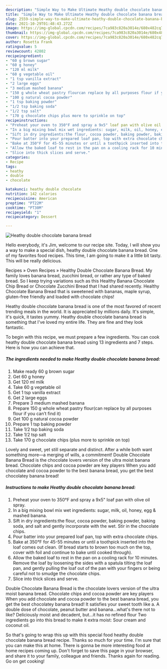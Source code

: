 ```yaml
---
description: "Simple Way to Make Ultimate Heathy double chocolate banana bread"
title: "Simple Way to Make Ultimate Heathy double chocolate banana bread"
slug: 2559-simple-way-to-make-ultimate-heathy-double-chocolate-banana-bread
date: 2021-10-29T01:48:43.272Z
image: https://img-global.cpcdn.com/recipes/7ca983c820a3014e/680x482cq70/heathy-double-chocolate-banana-bread-recipe-main-photo.jpg
thumbnail: https://img-global.cpcdn.com/recipes/7ca983c820a3014e/680x482cq70/heathy-double-chocolate-banana-bread-recipe-main-photo.jpg
cover: https://img-global.cpcdn.com/recipes/7ca983c820a3014e/680x482cq70/heathy-double-chocolate-banana-bread-recipe-main-photo.jpg
author: Rosetta Frank
ratingvalue: 5
reviewcount: 42802
recipeingredient:
- "60 g brown sugar"
- "60 g honey"
- "120 ml milk"
- "60 g vegetable oil"
- "1 tsp vanilla extract"
- "2 large eggs"
- "3 medium mashed banana"
- "150 g whole wheat pastry flourcan replace by all purposes flour if you cant find it"
- "100 g natural cocoa powder"
- "1 tsp baking powder"
- "1/2 tsp baking soda"
- "1/2 tsp salt"
- "170 g chocolate chips plus more to sprinkle on top"
recipeinstructions:
- "Preheat your oven to 350°F and spray a 9x5" loaf pan with olive oil spray."
- "In a big mixing bowl mix wet ingredients: sugar, milk, oil, honey, egg & mashed banana."
- "Sift in dry ingredients:the flour, cocoa powder, baking powder, baking soda, and salt and gently incorporate with the wet. Stir in the chocolate chips."
- "Pour batter into your prepared loaf pan, top with extra chocolate chips."
- "Bake at 350°F for 45-55 minutes or until a toothpick inserted into the loaf comes out clean. (If bread starts to brown too much on the top, cover with foil and continue to bake until cooked through)."
- "Allow the baked loaf to rest in the pan on a cooling rack for 10 minutes. Remove the loaf by loosening the sides with a spatula tilting the loaf pan, and gently pulling the loaf out of the pan with your fingers or being careful not to smudge the chocolate chips."
- "Slice into thick slices and serve."
categories:
- Recipe
tags:
- heathy
- double
- chocolate

katakunci: heathy double chocolate 
nutrition: 142 calories
recipecuisine: American
preptime: "PT22M"
cooktime: "PT30M"
recipeyield: "1"
recipecategory: Dessert

---
```



![Heathy double chocolate banana bread](https://img-global.cpcdn.com/recipes/7ca983c820a3014e/680x482cq70/heathy-double-chocolate-banana-bread-recipe-main-photo.jpg)

Hello everybody, it's Jim, welcome to our recipe site. Today, I will show you a way to make a special dish, heathy double chocolate banana bread. One of my favorites food recipes. This time, I am going to make it a little bit tasty. This will be really delicious.

Recipes » Oven Recipes » Healthy Double Chocolate Banana Bread. My family loves banana bread, zucchini bread, or rather any type of baked bread. So I keep trying variations such as this Healthy Banana Chocolate Chip Bread or Chocolate Zucchini Bread that I had shared recently. Healthy Chocolate Banana Bread that is sweetened with bananas, maple syrup, gluten-free friendly and loaded with chocolate chips!

Heathy double chocolate banana bread is one of the most favored of recent trending meals in the world. It is appreciated by millions daily. It's simple, it's quick, it tastes yummy. Heathy double chocolate banana bread is something that I've loved my entire life. They are fine and they look fantastic.


To begin with this recipe, we must prepare a few ingredients. You can cook heathy double chocolate banana bread using 13 ingredients and 7 steps. Here is how you can achieve that.

<!--inarticleads1-->

##### The ingredients needed to make Heathy double chocolate banana bread:

1. Make ready 60 g brown sugar
1. Get 60 g honey
1. Get 120 ml milk
1. Take 60 g vegetable oil
1. Get 1 tsp vanilla extract
1. Get 2 large eggs
1. Prepare 3 medium mashed banana
1. Prepare 150 g whole wheat pastry flour(can replace by all purposes flour if you can’t find it)
1. Get 100 g natural cocoa powder
1. Prepare 1 tsp baking powder
1. Take 1/2 tsp baking soda
1. Take 1/2 tsp salt
1. Take 170 g chocolate chips (plus more to sprinkle on top)


Lovely and sweet, yet still separate and distinct. After a while both want something more—a merging of wills, a commitment! Double Chocolate Banana Bread is the chocolate lovers version of the ultra moist banana bread. Chocolate chips and cocoa powder are key players When you add chocolate and cocoa powder to the best banana bread, you get the best chocolatey banana bread! 

<!--inarticleads2-->

##### Instructions to make Heathy double chocolate banana bread:

1. Preheat your oven to 350°F and spray a 9x5" loaf pan with olive oil spray.
1. In a big mixing bowl mix wet ingredients: sugar, milk, oil, honey, egg & mashed banana.
1. Sift in dry ingredients:the flour, cocoa powder, baking powder, baking soda, and salt and gently incorporate with the wet. Stir in the chocolate chips.
1. Pour batter into your prepared loaf pan, top with extra chocolate chips.
1. Bake at 350°F for 45-55 minutes or until a toothpick inserted into the loaf comes out clean. (If bread starts to brown too much on the top, cover with foil and continue to bake until cooked through).
1. Allow the baked loaf to rest in the pan on a cooling rack for 10 minutes. Remove the loaf by loosening the sides with a spatula tilting the loaf pan, and gently pulling the loaf out of the pan with your fingers or being careful not to smudge the chocolate chips.
1. Slice into thick slices and serve.


Double Chocolate Banana Bread is the chocolate lovers version of the ultra moist banana bread. Chocolate chips and cocoa powder are key players When you add chocolate and cocoa powder to the best banana bread, you get the best chocolatey banana bread! It satisfies your sweet tooth like a. A double dose of chocolate, peanut butter and banana…what's there not to like? Deliciously moist and decadent, but…it has no refined flour Two ingredients go into this bread to make it extra moist: Sour cream and coconut oil. 

So that's going to wrap this up with this special food heathy double chocolate banana bread recipe. Thanks so much for your time. I'm sure that you can make this at home. There is gonna be more interesting food at home recipes coming up. Don't forget to save this page in your browser, and share it to your family, colleague and friends. Thanks again for reading. Go on get cooking!
